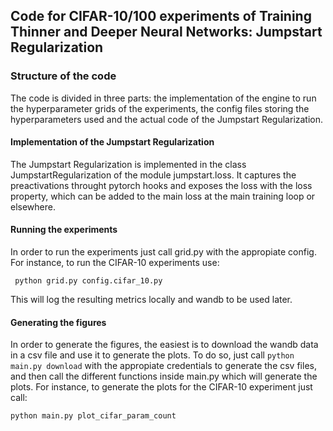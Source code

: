 ## Code for CIFAR-10/100 experiments of Training Thinner and Deeper Neural Networks: Jumpstart Regularization

### Structure of the code

The code is divided in three parts: the implementation of the engine to run the hyperparameter grids of the experiments, the config files storing the hyperparameters used and the actual code of the Jumpstart Regularization.

#### Implementation of the Jumpstart Regularization

The Jumpstart Regularization is implemented in the class JumpstartRegularization of the 
module jumpstart.loss. It captures the preactivations throught pytorch hooks and exposes the loss with the loss property, which can be added to the main loss at the main training loop or elsewhere.

#### Running the experiments

In order to run the experiments just call grid.py with the appropiate config. For instance, to run the CIFAR-10 experiments use:

``` python grid.py config.cifar_10.py``` 

This will log the resulting metrics locally and wandb to be used later. 

#### Generating the figures

In order to generate the figures, the easiest is to download the wandb data in a csv file and use it to generate the plots. To do so, just call ```python main.py download``` with the appropiate credentials to generate the csv files, and then call the different functions inside main.py which will generate the plots. For instance, to generate the plots for the CIFAR-10 experiment just call:

```python main.py plot_cifar_param_count```

